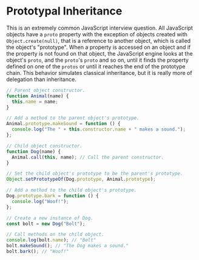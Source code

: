 # Prototypal Inheritance

This is an extremely common JavaScript interview question. All JavaScript objects have a `proto` property with the exception of objects created with `Object.create(null)`, that is a reference to another object, which is called the object's "prototype". When a property is accessed on an object and if the property is not found on that object, the JavaScript engine looks at the object's `proto`, and the `proto`'s `proto` and so on, until it finds the property defined on one of the `protos` or until it reaches the end of the prototype chain. This behavior simulates classical inheritance, but it is really more of delegation than inheritance.

```javascript
// Parent object constructor.
function Animal(name) {
  this.name = name;
}

// Add a method to the parent object's prototype.
Animal.prototype.makeSound = function () {
  console.log("The " + this.constructor.name + " makes a sound.");
};

// Child object constructor.
function Dog(name) {
  Animal.call(this, name); // Call the parent constructor.
}

// Set the child object's prototype to be the parent's prototype.
Object.setPrototypeOf(Dog.prototype, Animal.prototype);

// Add a method to the child object's prototype.
Dog.prototype.bark = function () {
  console.log("Woof!");
};

// Create a new instance of Dog.
const bolt = new Dog("Bolt");

// Call methods on the child object.
console.log(bolt.name); // "Bolt"
bolt.makeSound(); // "The Dog makes a sound."
bolt.bark(); // "Woof!"
```

